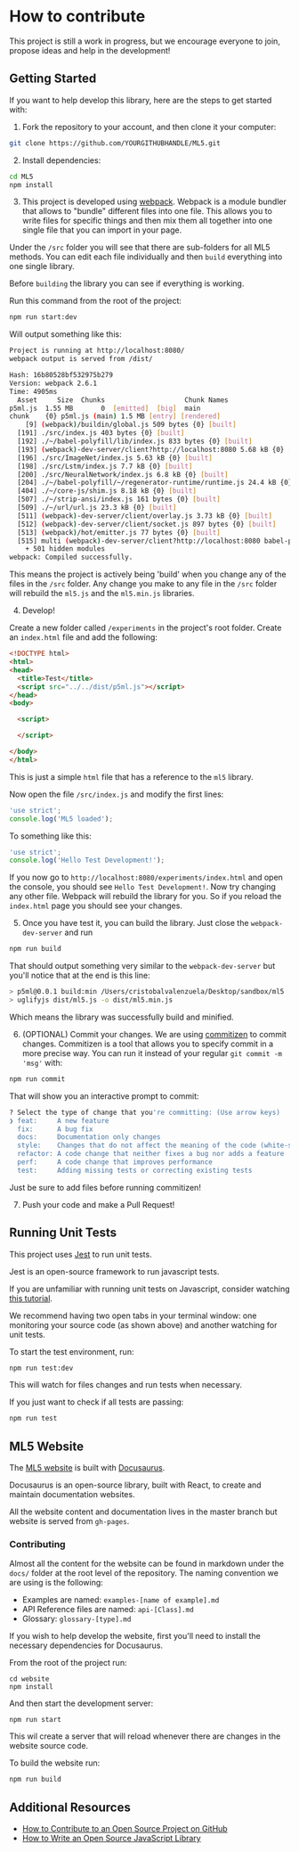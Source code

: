# How to contribute

This project is still a work in progress, but we encourage everyone to join, propose ideas and help in the development!

## Getting Started 

If you want to help develop this library, here are the steps to get started with:

1. Fork the repository to your account, and then clone it your computer:
```bash
git clone https://github.com/YOURGITHUBHANDLE/ML5.git
```

2. Install dependencies:

```bash
cd ML5
npm install
```

3. This project is developed using [webpack](https://webpack.js.org/). Webpack is a module bundler that allows to "bundle" different files into one file. This allows you to write files for specific things and then mix them all together into one single file that you can import in your page. 

  Under the `/src` folder you will see that there are sub-folders for all ML5 methods. You can edit each file individually and then `build` everything into one single library.

  Before `building` the library you can see if everything is working.
  
  Run this command from the root of the project: 
  ```bash
  npm run start:dev
  ```

  Will output something like this:

  ```bash
  Project is running at http://localhost:8080/
  webpack output is served from /dist/

  Hash: 16b80528bf532975b279
  Version: webpack 2.6.1
  Time: 4905ms
    Asset     Size  Chunks                    Chunk Names
  p5ml.js  1.55 MB       0  [emitted]  [big]  main
  chunk    {0} p5ml.js (main) 1.5 MB [entry] [rendered]
      [9] (webpack)/buildin/global.js 509 bytes {0} [built]
    [191] ./src/index.js 403 bytes {0} [built]
    [192] ./~/babel-polyfill/lib/index.js 833 bytes {0} [built]
    [193] (webpack)-dev-server/client?http://localhost:8080 5.68 kB {0} [built]
    [196] ./src/ImageNet/index.js 5.63 kB {0} [built]
    [198] ./src/Lstm/index.js 7.7 kB {0} [built]
    [200] ./src/NeuralNetwork/index.js 6.8 kB {0} [built]
    [204] ./~/babel-polyfill/~/regenerator-runtime/runtime.js 24.4 kB {0} [built]
    [404] ./~/core-js/shim.js 8.18 kB {0} [built]
    [507] ./~/strip-ansi/index.js 161 bytes {0} [built]
    [509] ./~/url/url.js 23.3 kB {0} [built]
    [511] (webpack)-dev-server/client/overlay.js 3.73 kB {0} [built]
    [512] (webpack)-dev-server/client/socket.js 897 bytes {0} [built]
    [513] (webpack)/hot/emitter.js 77 bytes {0} [built]
    [515] multi (webpack)-dev-server/client?http://localhost:8080 babel-polyfill ./src/index.js 52 bytes {0} [built]
      + 501 hidden modules
  webpack: Compiled successfully.
  ```

  This means the project is actively being 'build' when you change any of the files in the `/src` folder. Any change you make to any file in the `/src` folder will rebuild the `ml5.js` and the `ml5.min.js` libraries. 

4. Develop! 

Create a new folder called `/experiments` in the project's root folder. Create an `index.html` file and add the following:

  ```html
  <!DOCTYPE html>
  <html>
  <head>
    <title>Test</title>
    <script src="../../dist/p5ml.js"></script>
  </head>
  <body>

    <script>

    </script>

  </body>
  </html>
  ```

  This is just a simple `html` file that has a reference to the `ml5` library. 

  Now open the file `/src/index.js` and modify the first lines:

  ```javascript
  'use strict';
  console.log('ML5 loaded');
  ```
  
  To something like this:

  ```javascript
  'use strict';
  console.log('Hello Test Development!');
  ```

  If you now go to `http://localhost:8080/experiments/index.html` and open the console, you should see `Hello Test Development!`. Now try changing any other file. Webpack will rebuild the library for you. So if you reload the `index.html` page you should see your changes.

  5. Once you have test it, you can build the library. Just close the `webpack-dev-server` and run 
  ```bash
  npm run build
  ```

  That should output something very similar to the `webpack-dev-server` but you'll notice that at the end is this line:

  ```bash
  > p5ml@0.0.1 build:min /Users/cristobalvalenzuela/Desktop/sandbox/ml5
  > uglifyjs dist/ml5.js -o dist/ml5.min.js
  ```

  Which means the library was successfully build and minified.

  6. (OPTIONAL) Commit your changes. We are using [commitizen](https://github.com/commitizen/cz-cli) to commit changes. Commitizen is a tool that allows you to specify commit in a more precise way. You can run it instead of your regular `git commit -m 'msg'` with:

  ```bash
  npm run commit
  ```

  That will show you an interactive prompt to commit: 
  ```bash
  ? Select the type of change that you're committing: (Use arrow keys)
  ❯ feat:     A new feature
    fix:      A bug fix
    docs:     Documentation only changes
    style:    Changes that do not affect the meaning of the code (white-space, formatting, missing semi-colons, etc)
    refactor: A code change that neither fixes a bug nor adds a feature
    perf:     A code change that improves performance
    test:     Adding missing tests or correcting existing tests
  ```

  Just be sure to add files before running commitizen!

  7. Push your code and make a Pull Request!

## Running Unit Tests

This project uses [Jest](https://facebook.github.io/jest/) to run unit tests.

Jest is an open-source framework to run javascript tests.

If you are unfamiliar with running unit tests on Javascript, consider watching [this tutorial](https://egghead.io/lessons/javascript-unit-testing-with-mocha-and-chai).

We recommend having two open tabs in your terminal window: one monitoring your source code (as shown above) and another watching for unit tests. 

To start the test environment, run:

```bash
npm run test:dev
```

This will watch for files changes and run tests when necessary.

If you just want to check if all tests are passing:

```bash
npm run test
```

## ML5 Website

The [ML5 website](https://itpnyu.github.io/ml5-js/) is built with [Docusaurus](https://docusaurus.io/).

Docusaurus is an open-source library, built with React, to create and maintain documentation websites.

All the website content and documentation lives in the master branch but website is served from `gh-pages`. 

### Contributing

Almost all the content for the website can be found in markdown under the `docs/` folder at the root level of the repository.
The naming convention we are using is the following:

* Examples are named: `examples-[name of example].md`
* API Reference files are named: `api-[Class].md`
* Glossary: `glossary-[type].md`

If you wish to help develop the website, first you'll need to install the necessary dependencies for Docusaurus.

From the root of the project run:
```
cd website
npm install
```

And then start the development server:

```
npm run start
```

This wil create a server that will reload whenever there are changes in the website source code.

To build the website run:

```bash
npm run build
```

## Additional Resources

- [How to Contribute to an Open Source Project on GitHub](https://egghead.io/courses/how-to-contribute-to-an-open-source-project-on-github)
- [How to Write an Open Source JavaScript Library](https://egghead.io/courses/how-to-write-an-open-source-javascript-library)
